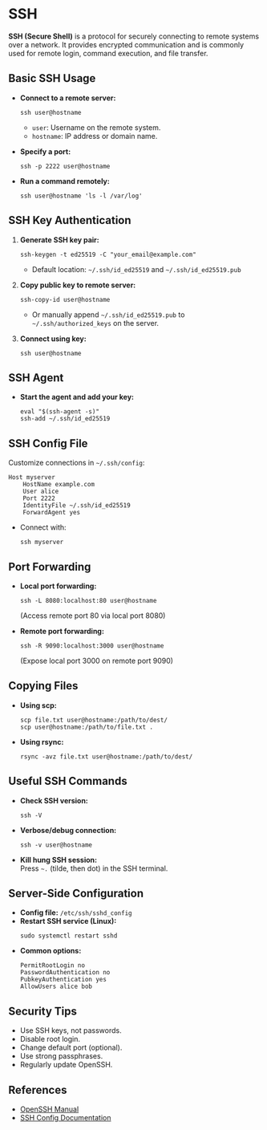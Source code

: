 # SSH

**SSH (Secure Shell)** is a protocol for securely connecting to remote systems over a network. It provides encrypted communication and is commonly used for remote login, command execution, and file transfer.

## Basic SSH Usage

- **Connect to a remote server:**
  ```shell
  ssh user@hostname
  ```
  - `user`: Username on the remote system.
  - `hostname`: IP address or domain name.

- **Specify a port:**
  ```shell
  ssh -p 2222 user@hostname
  ```

- **Run a command remotely:**
  ```shell
  ssh user@hostname 'ls -l /var/log'
  ```

## SSH Key Authentication

1. **Generate SSH key pair:**
   ```shell
   ssh-keygen -t ed25519 -C "your_email@example.com"
   ```
   - Default location: `~/.ssh/id_ed25519` and `~/.ssh/id_ed25519.pub`

2. **Copy public key to remote server:**
   ```shell
   ssh-copy-id user@hostname
   ```
   - Or manually append `~/.ssh/id_ed25519.pub` to `~/.ssh/authorized_keys` on the server.

3. **Connect using key:**
   ```shell
   ssh user@hostname
   ```

## SSH Agent

- **Start the agent and add your key:**
  ```shell
  eval "$(ssh-agent -s)"
  ssh-add ~/.ssh/id_ed25519
  ```

## SSH Config File

Customize connections in `~/.ssh/config`:

```text
Host myserver
    HostName example.com
    User alice
    Port 2222
    IdentityFile ~/.ssh/id_ed25519
    ForwardAgent yes
```

- Connect with:
  ```shell
  ssh myserver
  ```

## Port Forwarding

- **Local port forwarding:**
  ```shell
  ssh -L 8080:localhost:80 user@hostname
  ```
  (Access remote port 80 via local port 8080)

- **Remote port forwarding:**
  ```shell
  ssh -R 9090:localhost:3000 user@hostname
  ```
  (Expose local port 3000 on remote port 9090)

## Copying Files

- **Using scp:**
  ```shell
  scp file.txt user@hostname:/path/to/dest/
  scp user@hostname:/path/to/file.txt .
  ```

- **Using rsync:**
  ```shell
  rsync -avz file.txt user@hostname:/path/to/dest/
  ```

## Useful SSH Commands

- **Check SSH version:**
  ```shell
  ssh -V
  ```
- **Verbose/debug connection:**
  ```shell
  ssh -v user@hostname
  ```
- **Kill hung SSH session:**  
  Press `~.` (tilde, then dot) in the SSH terminal.

## Server-Side Configuration

- **Config file:** `/etc/ssh/sshd_config`
- **Restart SSH service (Linux):**
  ```shell
  sudo systemctl restart sshd
  ```
- **Common options:**
  ```
  PermitRootLogin no
  PasswordAuthentication no
  PubkeyAuthentication yes
  AllowUsers alice bob
  ```

## Security Tips

- Use SSH keys, not passwords.
- Disable root login.
- Change default port (optional).
- Use strong passphrases.
- Regularly update OpenSSH.

## References

- [OpenSSH Manual](https://man.openbsd.org/ssh)
- [SSH Config Documentation](https://linux.die.net/man/5/ssh_config)
